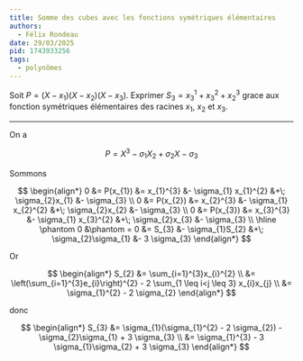 ```yaml
---
title: Somme des cubes avec les fonctions symétriques élémentaires
authors:
  - Félix Rondeau
date: 29/03/2025
pid: 1743933256
tags:
  - polynômes
---
```


Soit $P = (X-x_{1})(X-x_{2})(X-x_{3})$.
Exprimer $S_{3} = x^{1}_{3}+x^{2}_{3}+x_{2}^{3}$ grace aux fonction symétriques élémentaires des racines $x_{1}$, $x_{2}$ et $x_{3}$.

---

On a

$$
    P = X^{3} - \sigma_{1}X_{2} + \sigma_{2}X - \sigma_{3}
$$

Sommons

$$
    \begin{align*}
        0 &= P(x_{1}) &= x_{1}^{3} &- \sigma_{1} x_{1}^{2} &+\; \sigma_{2}x_{1} &- \sigma_{3} \\
        0 &= P(x_{2}) &= x_{2}^{3} &- \sigma_{1} x_{2}^{2} &+\; \sigma_{2}x_{2} &- \sigma_{3} \\
        0 &= P(x_{3}) &= x_{3}^{3} &- \sigma_{1} x_{3}^{2} &+\; \sigma_{2}x_{3} &- \sigma_{3} \\
        \hline
        \phantom 0 &\phantom = 0 &= S_{3} &- \sigma_{1}S_{2} &+\; \sigma_{2}\sigma_{1} &- 3 \sigma_{3}
    \end{align*}
$$

Or

$$
    \begin{align*}
        S_{2} &= \sum_{i=1}^{3}x_{i}^{2} \\
&= \left(\sum_{i=1}^{3}e_{i}\right)^{2} - 2 \sum_{1 \leq  i<j \leq  3} x_{i}x_{j} \\
&= \sigma_{1}^{2} - 2 \sigma_{2}
    \end{align*}
$$

donc

$$
\begin{align*}
    S_{3} &= \sigma_{1}(\sigma_{1}^{2} - 2 \sigma_{2}) - \sigma_{2}\sigma_{1} + 3 \sigma_{3} \\
          &= \sigma_{1}^{3} - 3 \sigma_{1}\sigma_{2} + 3 \sigma_{3}
\end{align*}
$$
